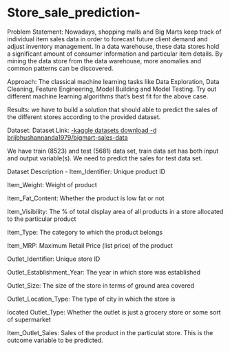 # Store_sale_prediction-
Problem Statement:
Nowadays, shopping malls and Big Marts keep track of individual item sales data in 
order to forecast future client demand and adjust inventory management. In a data 
warehouse, these data stores hold a significant amount of consumer information and 
particular item details. By mining the data store from the data warehouse, more 
anomalies and common patterns can be discovered.

Approach: The classical machine learning tasks like Data Exploration, Data Cleaning, 
Feature Engineering, Model Building and Model Testing. Try out different machine 
learning algorithms that’s best fit for the above case.

Results: we have to build a solution that should able to predict the sales of the 
different stores  according to the provided dataset.

Dataset:
Dataset Link: [-kaggle datasets download -d brijbhushannanda1979/bigmart-sales-data](https://www.kaggle.com/datasets/brijbhushannanda1979/bigmart-sales-data)

We have train (8523) and test (5681) data set, train data set has both input and output variable(s). We need to predict the sales for test data set. 

Dataset Description -
Item_Identifier: Unique product ID

Item_Weight: Weight of product 

Item_Fat_Content: Whether the product is low fat or not

Item_Visibility: The % of total display area of all products in a store allocated to the particular product

Item_Type: The category to which the product belongs 

Item_MRP: Maximum Retail Price (list price) of the product

Outlet_Identifier: Unique store ID 

Outlet_Establishment_Year: The year in which store was established 

Outlet_Size: The size of the store in terms of ground area covered 

Outlet_Location_Type: The type of city in which the store is

located Outlet_Type: Whether the outlet is just a grocery store or some sort of supermarket 

Item_Outlet_Sales: Sales of the product in the particulat store. This is the outcome variable to be predicted.
